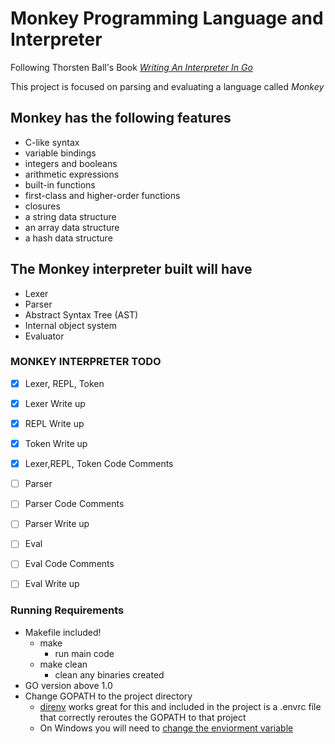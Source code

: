 # Monkey Programming Language and Interpreter

Following Thorsten Ball's Book [*Writing An Interpreter In Go*](https://interpreterbook.com/) 

This project is focused on parsing and evaluating a language called *Monkey*

## Monkey has the following features

- C-like syntax
- variable bindings
- integers and booleans
- arithmetic expressions
- built-in functions
- first-class and higher-order functions
- closures
- a string data structure
- an array data structure
- a hash data structure

## The Monkey interpreter built will have 

- Lexer
- Parser
- Abstract Syntax Tree (AST)
- Internal object system
- Evaluator

### MONKEY INTERPRETER TODO

- [x] Lexer, REPL, Token
- [X] Lexer Write up
- [X] REPL Write up
- [X] Token Write up
- [X] Lexer,REPL, Token Code Comments
- [ ] Parser
- [ ] Parser Code Comments
- [ ] Parser Write up
- [ ] Eval
- [ ] Eval Code Comments
- [ ] Eval Write up


### Running Requirements 
- Makefile included!
  - make
    - run main code
  - make clean 
    - clean any binaries created 
- GO version above 1.0
- Change GOPATH to the project directory
  - [direnv](https://direnv.net/) works great for this and included in the project is a .envrc file that correctly reroutes the GOPATH to that project
  - On Windows you will need to [change the enviorment variable](https://github.com/golang/go/wiki/SettingGOPATH)

